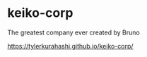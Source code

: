 # keiko-corp
The greatest company ever created by Bruno

https://tylerkurahashi.github.io/keiko-corp/
